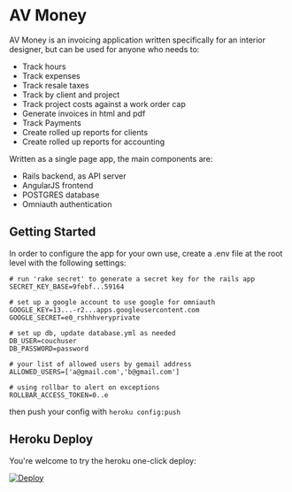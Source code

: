 # AV Money

AV Money is an invoicing application written specifically for an interior designer, but can be used for anyone who needs to:

 * Track hours
 * Track expenses
 * Track resale taxes
 * Track by client and project
 * Track project costs against a work order cap
 * Generate invoices in html and pdf
 * Track Payments
 * Create rolled up reports for clients
 * Create rolled up reports for accounting

Written as a single page app, the main components are:

 * Rails backend, as API server
 * AngularJS frontend
 * POSTGRES database
 * Omniauth authentication


## Getting Started

In order to configure the app for your own use, create a .env file at the root level with the following settings:

```
# run 'rake secret' to generate a secret key for the rails app
SECRET_KEY_BASE=9febf...59164

# set up a google account to use google for omniauth
GOOGLE_KEY=13...-r2...apps.googleusercontent.com
GOOGLE_SECRET=e0_rshhhveryprivate

# set up db, update database.yml as needed
DB_USER=couchuser
DB_PASSWORD=password

# your list of allowed users by gemail address
ALLOWED_USERS=['a@gmail.com','b@gmail.com']

# using rollbar to alert on exceptions
ROLLBAR_ACCESS_TOKEN=0..e
```

then push your config with `heroku config:push`

## Heroku Deploy

You're welcome to try the heroku one-click deploy:

[![Deploy](https://www.herokucdn.com/deploy/button.png)](https://heroku.com/deploy)
